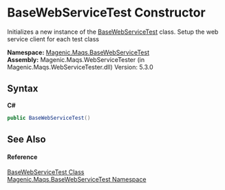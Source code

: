 # BaseWebServiceTest Constructor 
 

Initializes a new instance of the <a href="MAQS_5/WebServices_AUTOGENERATED/BaseWebServiceTest_Class">BaseWebServiceTest</a> class. Setup the web service client for each test class

**Namespace:**&nbsp;<a href="MAQS_5/WebServices_AUTOGENERATED/Magenic-Maqs-BaseWebServiceTest_Namespace">Magenic.Maqs.BaseWebServiceTest</a><br />**Assembly:**&nbsp;Magenic.Maqs.WebServiceTester (in Magenic.Maqs.WebServiceTester.dll) Version: 5.3.0

## Syntax

**C#**<br />
``` C#
public BaseWebServiceTest()
```


## See Also


#### Reference
<a href="MAQS_5/WebServices_AUTOGENERATED/BaseWebServiceTest_Class">BaseWebServiceTest Class</a><br /><a href="MAQS_5/WebServices_AUTOGENERATED/Magenic-Maqs-BaseWebServiceTest_Namespace">Magenic.Maqs.BaseWebServiceTest Namespace</a><br />
